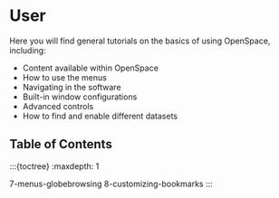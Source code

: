 # User
Here you will find general tutorials on the basics of using OpenSpace, including:
  - Content available within OpenSpace
  - How to use the menus
  - Navigating in the software
  - Built-in window configurations
  - Advanced controls
  - How to find and enable different datasets

## Table of Contents
:::{toctree}
:maxdepth: 1


7-menus-globebrowsing
8-customizing-bookmarks
:::
